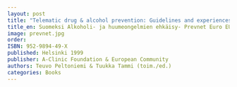 ```yaml
---
layout: post
title: "Telematic drug & alcohol prevention: Guidelines and experiences from Prevnet Euro"
title_en: Suomeksi Alkoholi- ja huumeongelmien ehkäisy- Prevnet Euro EU-projektin menetelmiä kokemuksia  
image: prevnet.jpg
order:
ISBN: 952-9894-49-X
published: Helsinki 1999
publisher: A-Clinic Foundation & European Community
authors: Teuvo Peltoniemi & Tuukka Tammi (toim./ed.)
categories: Books
---
```

